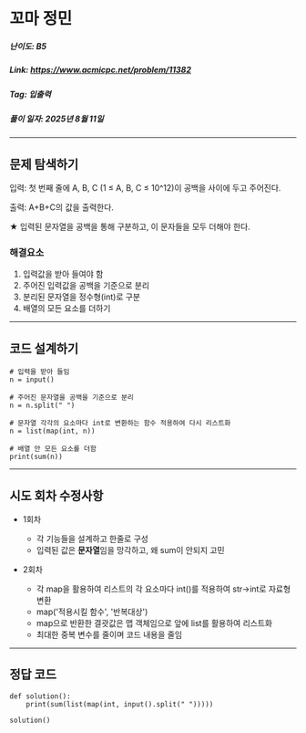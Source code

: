 # 꼬마 정민
##### 난이도: ***B5***
##### Link: https://www.acmicpc.net/problem/11382
##### Tag:  입출력
##### 풀이 일자: 2025년 8월 11일
***
## 문제 탐색하기
입력: 첫 번째 줄에 A, B, C (1 ≤ A, B, C ≤ 10^12)이 공백을 사이에 두고 주어진다.

출력: A+B+C의 값을 출력한다.

★ 입력된 문자열을 공백을 통해 구분하고, 이 문자들을 모두 더해야 한다.

### 해결요소
1. 입력값을 받아 들여야 함
2. 주어진 입력값을 공백을 기준으로 분리
3. 분리된 문자열을 정수형(int)로 구분
4. 배열의 모든 요소를 더하기
***
## 코드 설계하기
```
# 입력을 받아 들임
n = input()

# 주어진 문자열을 공백을 기준으로 분리
n = n.split(" ")

# 문자열 각각의 요소마다 int로 변환하는 함수 적용하여 다시 리스트화
n = list(map(int, n))

# 배열 안 모든 요소를 더함
print(sum(n))
```
***
## 시도 회차 수정사항

- 1회차
    - 각 기능들을 설계하고 한줄로 구성
    - 입력된 값은 **문자열**임을 망각하고, 왜 sum이 안되지 고민

- 2회차
    - 각 map을 활용하여 리스트의 각 요소마다 int()를 적용하여 str->int로 자료형 변환
    - map('적용시킬 함수', '반복대상')
    - map으로 반환한 결괏값은 맵 객체임으로 앞에 list를 활용하여 리스트화
    - 최대한 중복 변수를 줄이며 코드 내용을 줄임
***
## 정답 코드
```
def solution():
    print(sum(list(map(int, input().split(" ")))))

solution()
```